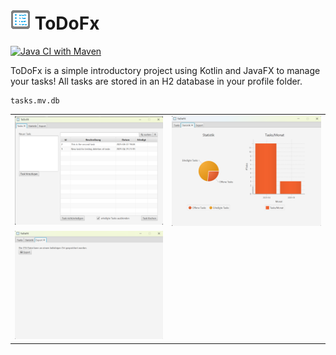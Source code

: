 # ![AppLogo](./src/main/resources/com/github/ursteiner/todofx/appIcon.png) ToDoFx


[![Java CI with Maven](https://github.com/ursteiner/ToDoFx/actions/workflows/maven.yml/badge.svg)](https://github.com/ursteiner/ToDoFx/actions/workflows/maven.yml)


ToDoFx is a simple introductory project using Kotlin and JavaFX to manage your tasks!
All tasks are stored in an H2 database in your profile folder.
```
tasks.mv.db
```

<table>
    <tr>
        <td><img alt="ScreenshotTasks" src="ScreenshotTasks.png"></td>
        <td><img alt="ScreenshotStatistic" src="ScreenshotStatistic.png"></td>
    </tr>
    <tr>
        <td><img alt="ScreenshotExport" src="ScreenshotExport.png"></td>
        <td>&nbsp;</td>
    </tr>
</table>




